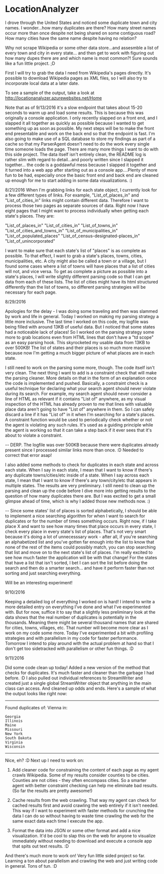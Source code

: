 # LocationAnalyzer
I drove through the United States and noticed some duplicate town and city names. I wonder...how many duplicates are there?
How many street names occur more than once despite not being shared on some contiguous road? How many cities have the same 
name despite having no relation? 

Why not scrape Wikipedia or some other data store...and assesmble a list of every town and city in every state...
and then get to work with figuring out how many dupes there are and which name is most common?! Sure sounds like
a fun little project. ;D

First I will try to grab the data I need from Wikipedia's pages directly. It's possible to download Wikipedia pages as 
XML files, so I will also try to incorporate local data at a later date. 

To see a sample of the output, take a look at http://locationanalyzer.azurewebsites.net/Home

Note that as of 9/13/2016 it's a slow endpoint that takes about 15-20 seconds to warm up and load some results. This is because
this was originally a console application. I only recently slapped on a front end, and I slapped it all together as quickly as possible
because I wanted to get something up as soon as possible. My next steps will be to make the front end presentable and work on the back end
so that the endpoint is fast. I'm also going to make use of a SQL database to store my findings as part of a cache so that my ParserAgent
doesn't need to do the work every single time someone loads the page. There are many more things I want to do with this side project.
The data itself isn't entirely clean, the README log is rather slim with regard to detail...and poorly written since I slapped it together...
the code is a goddawful mess because I slapped it together and it turned into a web app after starting out as a console app....Plenty of
more fun to be had, especially once the basic front end and back end are cleaned up enough for me to start adding in some data visualizations. :)


8/21/2016
When I'm grabbing links for each state object, I currently look for a few different types of links. For example, 
"List_of_places_in" and "List_of_cities_in" links might contain different data. Therefore I want to process
those two pages as separate sources of data. Right now I have eight pages that I might want to process individually
when getting each state's places. They are:

"List_of_places_in"
"List_of_cities_in"
"List_of_towns_in"
"List_of_cities_and_towns_in"
"List_of_municipalities_in"
"List_of_populated_places"
"List_of_census-designated-places_in"
"List_of_unincorporated"

I want to make sure that each state's list of "places" is as complete as possible. To that effect, I want to grab 
a state's places, towns, cities, municipalities, etc. A city might also be called a town or a village, but I found
some cases where a list of towns will have places that a list of cities will not, and vice versa. To get as complete a 
picture as possible into a state's places, I will write slightly different parsing code so that I can get data from
each of these lists. The list of cities might have its html structured differently than the list of towns, so different
parsing strategies will be necessary for each page.

8/29/2016

Apologies for the delay - I was doing some traveling and then was slammed by work and life in general. Today
I worked on making my parsing strategy a little more inclusive. The last time I worked on this code, my logfile
was being filled with around 13KB of useful data. But I noticed that some states had a noticeable lack of places!
So I worked on the parsing strategy some more to grab locations even from HTML lines that don't have a "td scope"
as an easy parsing hook. This skyrocketed my usable data from 13KB to over 500KB! The list of states and their places
is so much more massive because now I'm getting a much bigger picture of what places are in each state.

I still need to work on the parsing some more, though. The code itself isn't very clean. The next thing I want to add
is a constraint check that will make the parsing cleaner. More details on that in the form of an explanation once the
code is implemented and pushed. Basically, a constraint check is a useful technique for declaring what your search agent
should never violate during its search. For example, my search agent should never consider a line of HTML as relevant
if it contains "List of" anywhere, as my visual inspection of the HTML has already proven to me that lines with valuable
place data aren't going to have "List of" anywhere in them. So I can safely discard a line if it has "List of" in it when
I'm searching for a state's places. A constraint function would be used to periodically check whether or not the agent is
violating any such rules. It's used as a guiding principle while the agent is working so that it can take a step back
if it ever sees that it's about to violate a constraint. 

-- DERP. The logfile was over 500KB because there were duplicates already present since I processed similar links more than 
once. :D Needed to correct that error asap!

I also added some methods to check for duplicates in each state and across each state. When I say in each state, I mean
that I want to know if there's any duplicate towns/cities/etc inside of a state. When I say across each state, I mean
that I want to know if there's any town/city/etc that appears in multiple states. The results are very preliminary. I still
need to clean up the parsing and clean up the code before I dive more into getting results to the question of how many duplicates
there are. But I was excited to get a small glimpse ahead of time, which is why I added those new methods now. :)

-- Since some states' list of places is sorted alphabetically, I should be able to implement a nice searching algorithm
for when I want to search for duplicates or for the number of times something occurs. Right now, if I take place X and want to
see how many times that place occurs in every state, I check every place in every state's list of places. That's not very smart
because it's doing a lot of unnecesssary work - after all, if you're searching an alphabetized list and you've gotten far enough
into the list to know that none of the rest of the items could possibly match, you can stop searching that list and move on to
the next state's list of places. I'm really excited to see how much faster the application will be with that change! For the
states that have a list that isn't sorted, I bet I can sort the list before doing the search and then do a smarter search...
and have it perform faster than not sorting and just searching everything.

Will be an interesting experiment!

9/10/2016

Keeping a detailed log of everything I worked on is hard! I intend to write a more detailed entry on everything I've done
and what I've experimented with. But for now, suffice it to say that a slightly less preliminary look at the data shows that
the real number of duplicates is potentially in the thousands. Meaning there might be several thousand names that are shared 
for cities, towns, villages, etc. That number will become more clear as I work on my code some more. Today I've experimented a bit
with profiling strategies and with parallelism in my code for faster performance. Tomorrow I intend to play around with the actual
problem at hand so that I don't get too sidetracked with parallelism or other fun things. :D

9/11/2016

Did some code clean up today! Added a new version of the method that checks for duplicates. It's much faster and cleaner 
than the garbage I had before. :D I also pulled out individual references to StreamWriter and created just a single global
StreamWriter object that anything in the main class can access. And cleaned up odds and ends. Here's a sample of what the 
output looks like right now:

---
Found duplicates of: Vienna in: 

	Georgia
	Illinois
	Maine
	Missouri
	New York
	South Dakota
	Virginia
	Wisconsin
---

Nice, eh? :D Next up I need to work on:

1) Add cleaner code for constraining the content of each page as my agent crawls Wikipedia. Some of my results consider counties 
to be cities. Counties are not cities - they often encompass cities. So a smarter agent with better constraint checking can help me
eliminate bad results. (So far the results are pretty awesome!)

2) Cache results from the web crawling. That way my agent can check for cached results first and avoid crawling the web entirely if
it isn't needed. This way if I want to experiment with faster methods for crunching the data I can do so without having to waste time
crawling the web for the same exact data each time I execute the app.

3) Format the data into JSON or some other format and add a nice visualization. It'd be cool to slap this on the web for anyone to 
visualize immediately without needing to download and execute a console app that spits out text results. :D

And there's much more to work on! Very fun little sided project so far. Learning a ton about parallelism and crawling the web
and just writing code in general. Tons of tun. :D 
